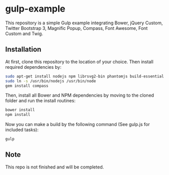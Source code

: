 # gulp-example
This repository is a simple Gulp example integrating Bower, jQuery Custom, Twitter Bootstrap 3, Magnific Popup, Compass, Font Awesome, Font Custom and Twig.

## Installation
At first, clone this repository to the location of your choice. Then install required dependencies by:
```sh
sudo apt-get install nodejs npm librsvg2-bin phantomjs build-essential ruby1.9.1-dev
sudo ln -s /usr/bin/nodejs /usr/bin/node
gem install compass
```

Then, install all Bower and NPM dependencies by moving to the cloned folder and run the install routines:
```sh
bower install
npm install
```

Now you can make a build by the following command (See gulp.js for included tasks):
```sh
gulp
```

## Note
This repo is not finished and will be completed.